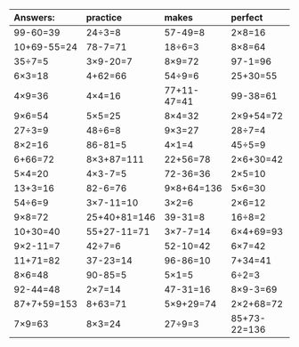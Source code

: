 | Answers: | practice | makes | perfect | ! |
| :--- | :--- | :--- | :--- | :--- |
| 99-60=39 | 24÷3=8 | 57-49=8 | 2×8=16 | 98+42+3=143 | 
| 10+69-55=24 | 78-7=71 | 18÷6=3 | 8×8=64 | 7×3=21 | 
| 35÷7=5 | 3×9-20=7 | 8×9=72 | 97-1=96 | 6×6-26=10 | 
| 6×3=18 | 4+62=66 | 54÷9=6 | 25+30=55 | 61+29=90 | 
| 4×9=36 | 4×4=16 | 77+11-47=41 | 99-38=61 | 9×5-7=38 | 
| 9×6=54 | 5×5=25 | 8×4=32 | 2×9+54=72 | 51+28=79 | 
| 27÷3=9 | 48÷6=8 | 9×3=27 | 28÷7=4 | 6×8=48 | 
| 8×2=16 | 86-81=5 | 4×1=4 | 45÷5=9 | 86-84=2 | 
| 6+66=72 | 8×3+87=111 | 22+56=78 | 2×6+30=42 | 7+91-38=60 | 
| 5×4=20 | 4×3-7=5 | 72-36=36 | 2×5=10 | 4÷1=4 | 
| 13+3=16 | 82-6=76 | 9×8+64=136 | 5×6=30 | 15+71+7=93 | 
| 54÷6=9 | 3×7-11=10 | 3×2=6 | 2×6=12 | 7×5=35 | 
| 9×8=72 | 25+40+81=146 | 39-31=8 | 16÷8=2 | 6×6=36 | 
| 10+30=40 | 55+27-11=71 | 3×7-7=14 | 6×4+69=93 | 6×4=24 | 
| 9×2-11=7 | 42÷7=6 | 52-10=42 | 6×7=42 | 9×9=81 | 
| 11+71=82 | 37-23=14 | 96-86=10 | 7+34=41 | 7×2=14 | 
| 8×6=48 | 90-85=5 | 5×1=5 | 6÷2=3 | 5×4+4=24 | 
| 92-44=48 | 2×7=14 | 47-31=16 | 8×9-3=69 | 6×2=12 | 
| 87+7+59=153 | 8+63=71 | 5×9+29=74 | 2×2+68=72 | 49+39=88 | 
| 7×9=63 | 8×3=24 | 27÷9=3 | 85+73-22=136 | 85-6=79 | 
